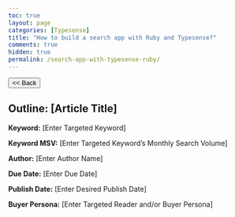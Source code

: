 ```yaml
---
toc: true
layout: page
categories: [Typesense]
title: "How to build a search app with Ruby and Typesense?"
comments: true
hidden: true
permalink: /search-app-with-typesense-ruby/
---
```


<button class="back-button" onclick="window.history.back()"><< Back</button>

## Outline: [Article Title]

**Keyword:** [Enter Targeted Keyword]

**Keyword MSV:** [Enter Targeted Keyword’s Monthly Search Volume]

**Author:** [Enter Author Name]

**Due Date:** [Enter Due Date]

**Publish Date:** [Enter Desired Publish Date]

**Buyer Persona:** [Enter Targeted Reader and/or Buyer Persona]

<br>
